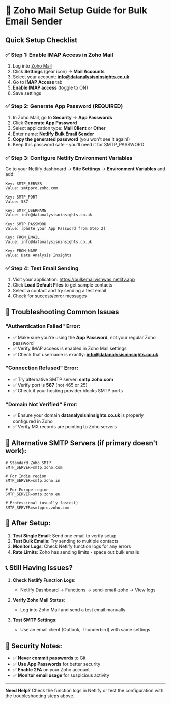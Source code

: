 # 📧 Zoho Mail Setup Guide for Bulk Email Sender

## Quick Setup Checklist

### ✅ **Step 1: Enable IMAP Access in Zoho Mail**
1. Log into [Zoho Mail](https://mail.zoho.com)
2. Click **Settings** (gear icon) → **Mail Accounts**
3. Select your account: **info@datanalysisninsights.co.uk**
4. Go to **IMAP Access** tab
5. **Enable IMAP access** (toggle to ON)
6. Save settings

### ✅ **Step 2: Generate App Password (REQUIRED)**
1. In Zoho Mail, go to **Security** → **App Passwords**
2. Click **Generate App Password**
3. Select application type: **Mail Client** or **Other**
4. Enter name: **Netlify Bulk Email Sender**
5. **Copy the generated password** (you won't see it again!)
6. Keep this password safe - you'll need it for SMTP_PASSWORD

### ✅ **Step 3: Configure Netlify Environment Variables**
Go to your Netlify dashboard → **Site Settings** → **Environment Variables** and add:

```
Key: SMTP_SERVER
Value: smtppro.zoho.com

Key: SMTP_PORT
Value: 587

Key: SMTP_USERNAME
Value: info@datanalysisninsights.co.uk

Key: SMTP_PASSWORD
Value: [paste your App Password from Step 2]

Key: FROM_EMAIL
Value: info@datanalysisninsights.co.uk

Key: FROM_NAME
Value: Data Analysis Insights
```

### ✅ **Step 4: Test Email Sending**
1. Visit your application: https://bulkemailvishwas.netlify.app
2. Click **Load Default Files** to get sample contacts
3. Select a contact and try sending a test email
4. Check for success/error messages

## 🔧 **Troubleshooting Common Issues**

### **"Authentication Failed" Error:**
- ✅ Make sure you're using the **App Password**, not your regular Zoho password
- ✅ Verify IMAP access is enabled in Zoho Mail settings
- ✅ Check that username is exactly: **info@datanalysisninsights.co.uk**

### **"Connection Refused" Error:**
- ✅ Try alternative SMTP server: **smtp.zoho.com**
- ✅ Verify port is **587** (not 465 or 25)
- ✅ Check if your hosting provider blocks SMTP ports

### **"Domain Not Verified" Error:**
- ✅ Ensure your domain **datanalysisninsights.co.uk** is properly configured in Zoho
- ✅ Verify MX records are pointing to Zoho servers

## 📱 **Alternative SMTP Servers (if primary doesn't work):**

```
# Standard Zoho SMTP
SMTP_SERVER=smtp.zoho.com

# For India region
SMTP_SERVER=smtp.zoho.in

# For Europe region
SMTP_SERVER=smtp.zoho.eu

# Professional (usually fastest)
SMTP_SERVER=smtppro.zoho.com
```

## 🚀 **After Setup:**

1. **Test Single Email**: Send one email to verify setup
2. **Test Bulk Emails**: Try sending to multiple contacts
3. **Monitor Logs**: Check Netlify function logs for any errors
4. **Rate Limits**: Zoho has sending limits - space out bulk emails

## 📞 **Still Having Issues?**

1. **Check Netlify Function Logs**:
   - Netlify Dashboard → Functions → send-email-zoho → View logs

2. **Verify Zoho Mail Status**:
   - Log into Zoho Mail and send a test email manually

3. **Test SMTP Settings**:
   - Use an email client (Outlook, Thunderbird) with same settings

## 🔐 **Security Notes:**

- ✅ **Never commit passwords** to Git
- ✅ **Use App Passwords** for better security
- ✅ **Enable 2FA** on your Zoho account
- ✅ **Monitor email usage** for suspicious activity

---

**Need Help?** Check the function logs in Netlify or test the configuration with the troubleshooting steps above.